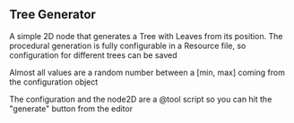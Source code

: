## Tree Generator

A simple 2D node that generates a Tree with Leaves from its position. The procedural generation is fully configurable in a Resource file, so configuration for different trees can be saved

Almost all values are a random number between a [min, max] coming from the configuration object

The configuration and the node2D are a @tool script so you can hit the "generate" button from the editor